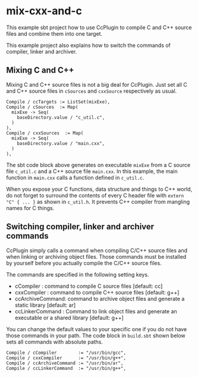 # mix-cxx-and-c

This example sbt project how to use CcPlugin to compile C and C++ source files
and combine them into one target.

This example project also explains how to switch the commands of compiler, linker
and archiver.

## Mixing C and C++

Mixing C and C++ source files is not a big deal for CcPlugin. Just set all C and
C++ source files in `cSources` and `cxxSource` respectively as usual.  

    Compile / ccTargets := ListSet(mixExe),
    Compile / cSources  := Map(
      mixExe -> Seq(
        baseDirectory.value / "c_util.c",
      )
    ),
    Compile / cxxSources  := Map(
      mixExe -> Seq(
        baseDirectory.value / "main.cxx",
      )
    ),

The sbt code block above generates on executable `mixExe` from a C source file
`c_util.c` and a C++ source file `main.cxx`. In this example, the main function
in `main.cxx` calls a function defined in `c_util.c`.

When you expose your C functions, data structure and things to C++ world, do not
forget to surround the contents of every C header file with `extern "C" { ... }` as
shown in `c_util.h`. It prevents C++ compiler from mangling names for C things.

## Switching compiler, linker and archiver commands

CcPlugin simply calls a command when compiling C/C++ source files and when linking
or archiving object files. Those commands must be installed by yourself before
you actually compile the C/C++ source files.

The commands are specified in the following setting keys.

* cCompiler       : command to compile C source files [default: cc]
* cxxCompiler     : command to compile C++ source files [default: g++]
* ccArchiveCommand: command to archive object files and generate a static library [default: ar]
* ccLinkerCommand : Command to link object files and generate an executable or a shared library [default: g++]  

You can change the default values to your specific one if you do not have those
commands in your path. The code block in `build.sbt` shown below sets all
commands with absolute paths.

    Compile / cCompiler        := "/usr/bin/gcc",
    Compile / cxxCompiler      := "/usr/bin/g++",
    Compile / ccArchiveCommand := "/usr/bin/ar",
    Compile / ccLinkerCommand  := "/usr/bin/g++",


